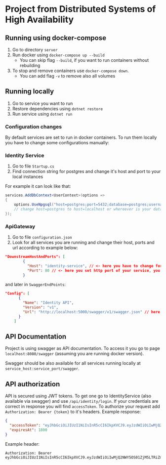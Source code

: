 # Project from Distributed Systems of High Availability 

## Running using docker-compose

1. Go to directory `server`
2. Run docker using `docker-compose up --build` 
    - You can skip flag `--build`, if you want to run containers without rebuilding
3. To stop and remove containers use `docker-compose down`. 
    - You can add flag `-v` to remove also all volumes 

## Running locally

1. Go to service you want to run
2. Restore dependencies using `dotnet restore`
3. Run service using `dotnet run`

### Configuration changes
By default services are set to run in docker containers. To run them locally you have to change some configurations manually:

### Identity Service
1. Go to file `Startup.cs`
2. Find connection string for postgres and change it's host and port to your local instances

For example it can look like that:
```cs
services.AddDbContext<UserContext>(options =>
{
    options.UseNpgsql("host=postgres;port=5432;database=postgres;username=postgres;password=postgres;");
    // change host=postgres to host=localhost or whereever is your database located
});
```

### ApiGateway
1. Go to file `configuration.json`
2. Look for all services you are running and change their host, ports and url according to example below:
```json
"DownstreamHostAndPorts": [
        {
          "Host": "identity-service", // <- here you have to change for hostname of your local instance, probably localhost
          "Port": 80 // <- here you set http port of your service, you can check it in launchSettings.json
        }
```
and later in `SwaggerEndPoints`:
```json
"Config": [
      {
        "Name": "Identity API",
        "Version": "v1",
        "Url": "http://localhost:5000/swagger/v1/swagger.json" // here you have to set again same host:port as above
      }
    ]
```



## API Documentation
Project is using swagger as API documentation. To access it you go to page `localhost:8080/swagger` (assuming you are running docker version). 

Swagger should be also available for all services running locally at `service_host:service_port/swagger`.

## API authorization

API is secured using JWT tokens. To get one go to IdentityService (also available via swagger) and use `/api/identity/login`. If your credentials are correct in response you will find `accessToken`. To authorize your request add `Authorization: Bearer {token}` to it's headers.
Example response:
```json
{
  "accessToken": "eyJhbGciOiJIUzI1NiIsInR5cCI6IkpXVCJ9.eyJzdWIiOiIwMjQ2NWY5OS01ZjM5LTRiZmQtOTM1NS0wZjNmYWYxODM2Y2YiLCJqdGkiOiJmMGEzOWRlNy00NmE3LTQ2MjAtYmY0Yi03NDcxODhiODM4ODMiLCJpYXQiOiIwMy8xNS8yMDIxIDEwOjEyOjQ5IiwibmJmIjoxNjE1ODAzMTY5LCJleHAiOjE2MTU4MDQ5NjksImlzcyI6InRlc3QiLCJhdWQiOiJ0ZXN0In0.kQvY98tAl8MTbWG0SHByPeELYW0ZXZLYK_18wWSIRMg",
  "expiresAt": 1800
}
```

Example header:
```http
Authorization: Bearer eyJhbGciOiJIUzI1NiIsInR5cCI6IkpXVCJ9.eyJzdWIiOiIwMjQ2NWY5OS01ZjM5LTRiZmQtOTM1NS0wZjNmYWYxODM2Y2YiLCJqdGkiOiJmMGEzOWRlNy00NmE3LTQ2MjAtYmY0Yi03NDcxODhiODM4ODMiLCJpYXQiOiIwMy8xNS8yMDIxIDEwOjEyOjQ5IiwibmJmIjoxNjE1ODAzMTY5LCJleHAiOjE2MTU4MDQ5NjksImlzcyI6InRlc3QiLCJhdWQiOiJ0ZXN0In0.kQvY98tAl8MTbWG0SHByPeELYW0ZXZLYK_18wWSIRMg